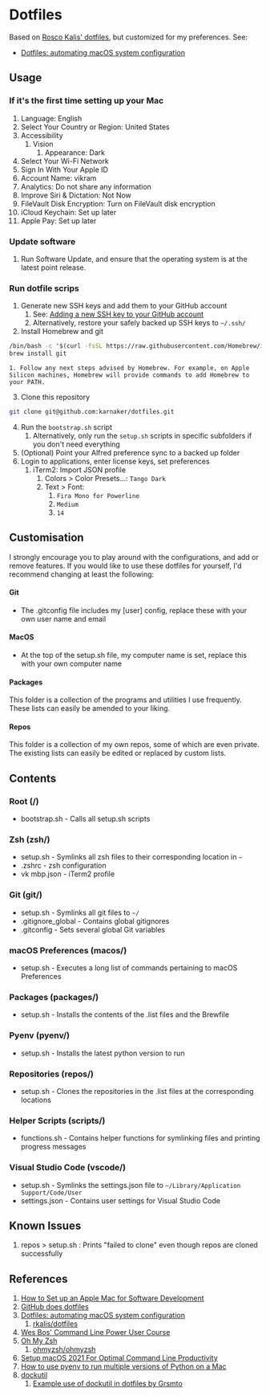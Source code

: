 # Dotfiles

Based on [Rosco Kalis' dotfiles](https://github.com/rkalis/dotfiles/), but customized for my preferences. See:
* [Dotfiles: automating macOS system configuration](https://kalis.me/dotfiles-automating-macos-system-configuration/)

## Usage

### If it's the first time setting up your Mac

1. Language: English
1. Select Your Country or Region: United States
1. Accessibility
   1. Vision
      1. Appearance: Dark
1. Select Your Wi-Fi Network
1. Sign In With Your Apple ID
1. Account Name: vikram
1. Analytics: Do not share any information
1. Improve Siri & Dictation: Not Now
1. FileVault Disk Encryption: Turn on FileVault disk encryption
1. iCloud Keychain: Set up later
1. Apple Pay: Set up later

### Update software

1. Run Software Update, and ensure that the operating system is at the latest point release.

### Run dotfile scrips

1. Generate new SSH keys and add them to your GitHub account
    1. See: [Adding a new SSH key to your GitHub account](https://docs.github.com/en/authentication/connecting-to-github-with-ssh/adding-a-new-ssh-key-to-your-github-account)
    1. Alternatively, restore your safely backed up SSH keys to `~/.ssh/`
2. Install Homebrew and git
  ```bash
  /bin/bash -c "$(curl -fsSL https://raw.githubusercontent.com/Homebrew/install/HEAD/install.sh)"
  brew install git
  ```
    1. Follow any next steps advised by Homebrew. For example, on Apple Silicon machines, Homebrew will provide commands to add Homebrew to your PATH.
3. Clone this repository
  ```bash
  git clone git@github.com:karnaker/dotfiles.git
  ```
4. Run the `bootstrap.sh` script
    1. Alternatively, only run the `setup.sh` scripts in specific subfolders if you don't need everything
5. (Optional) Point your Alfred preference sync to a backed up folder
6. Login to applications, enter license keys, set preferences
    1. iTerm2: Import JSON profile
        1. Colors > Color Presets...: `Tango Dark`
          1. Text > Font:
              1. `Fira Mono for Powerline`
              1. `Medium`
              1. `14`

## Customisation
I strongly encourage you to play around with the configurations, and add or remove features.
If you would like to use these dotfiles for yourself, I'd recommend changing at least the following:

#### Git
* The .gitconfig file includes my [user] config, replace these with your own user name and email

#### MacOS
* At the top of the setup.sh file, my computer name is set, replace this with your own computer name

#### Packages
This folder is a collection of the programs and utilities I use frequently. These lists can easily be amended to your liking.

#### Repos
This folder is a collection of my own repos, some of which are even private. The existing lists can easily be edited or replaced by custom lists.

## Contents
### Root (/)
* bootstrap.sh - Calls all setup.sh scripts

### Zsh (zsh/)
* setup.sh - Symlinks all zsh files to their corresponding location in `~`
* .zshrc - zsh configuration
* vk mbp.json - iTerm2 profile

### Git (git/)
* setup.sh - Symlinks all git files to `~/`
* .gitignore_global - Contains global gitignores
* .gitconfig - Sets several global Git variables

### macOS Preferences (macos/)
* setup.sh - Executes a long list of commands pertaining to macOS Preferences

### Packages (packages/)
* setup.sh - Installs the contents of the .list files and the Brewfile

### Pyenv (pyenv/)
* setup.sh - Installs the latest python version to run

### Repositories (repos/)
* setup.sh - Clones the repositories in the .list files at the corresponding locations

### Helper Scripts (scripts/)
* functions.sh - Contains helper functions for symlinking files and printing progress messages

### Visual Studio Code (vscode/)
* setup.sh - Symlinks the settings.json file to `~/Library/Application Support/Code/User`
* settings.json - Contains user settings for Visual Studio Code

## Known Issues

1. repos > setup.sh : Prints "failed to clone" even though repos are cloned successfully

## References
1. [How to Set up an Apple Mac for Software Development](https://www.stuartellis.name/articles/mac-setup/)
1. [GitHub does dotfiles](https://dotfiles.github.io/)
1. [Dotfiles: automating macOS system configuration](https://kalis.me/dotfiles-automating-macos-system-configuration/)
    1. [rkalis/dotfiles](https://github.com/rkalis/dotfiles)
1. [Wes Bos' Command Line Power User Course](https://courses.wesbos.com/account/access/6208a5fd4407c61ab3ce1368)
1. [Oh My Zsh](https://ohmyz.sh/)
    1. [ohmyzsh/ohmyzsh](https://github.com/ohmyzsh/ohmyzsh)
1. [Setup macOS 2021 For Optimal Command Line Productivity](https://matt.sh/setup-2021-late)
1. [How to use pyenv to run multiple versions of Python on a Mac](https://opensource.com/article/20/4/pyenv)
1. [dockutil](https://github.com/kcrawford/dockutil)
    1. [Example use of dockutil in dotfiles by Grsmto](https://github.com/Grsmto/dotfiles/blob/master/macos/dock.sh)
